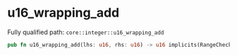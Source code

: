 # u16_wrapping_add

Fully qualified path: `core::integer::u16_wrapping_add`

```rust
pub fn u16_wrapping_add(lhs: u16, rhs: u16) -> u16 implicits(RangeCheck) nopanic
```

